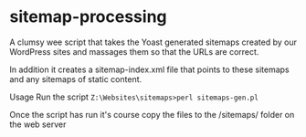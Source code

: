 # sitemap-processing

A clumsy wee script that takes the Yoast generated sitemaps created by our WordPress sites and massages them so that the URLs are correct.

In addition it creates a sitemap-index.xml file that points to these sitemaps and any sitemaps of static content.

Usage
Run the script
```Z:\Websites\sitemaps>perl sitemaps-gen.pl```

Once the script has run it's course copy the files to the /sitemaps/ folder on the web server

